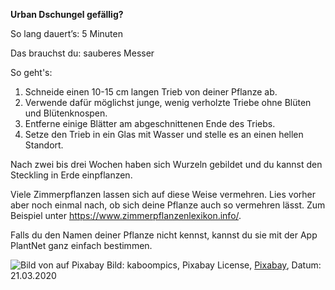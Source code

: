 **Urban Dschungel gefällig?**

So lang dauert’s: 5 Minuten

Das brauchst du: sauberes Messer

So geht's: 

1. Schneide einen 10-15 cm langen Trieb von deiner Pflanze ab.
1. Verwende dafür möglichst junge, wenig verholzte Triebe ohne Blüten und Blütenknospen.
1. Entferne einige Blätter am abgeschnittenen Ende des Triebs.
1. Setze den Trieb in ein Glas mit Wasser und stelle es an einen hellen Standort.

Nach zwei bis drei Wochen haben sich Wurzeln gebildet und du kannst den Steckling in Erde einpflanzen. 



Viele Zimmerpflanzen lassen sich auf diese Weise vermehren. 
Lies vorher aber noch einmal nach, ob sich deine Pflanze auch so vermehren lässt. Zum Beispiel unter https://www.zimmerpflanzenlexikon.info/.

Falls du den Namen deiner Pflanze nicht kennst, kannst du sie mit der App PlantNet ganz einfach bestimmen. 

![Bild von  auf Pixabay](https://cdn.pixabay.com/photo/2015/05/31/15/04/houseplants-792091_1280.jpg)
Bild: kaboompics, Pixabay License, [Pixabay](https://pixabay.com/de/photos/zimmerpflanzen-pflanzen-blumen-792091/), Datum: 21.03.2020
